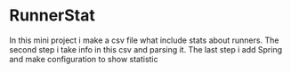 # RunnerStat
In this mini project i make a csv file what include stats about runners.
The second step i take info in this csv and parsing it.
The last step i add Spring and make configuration to show statistic
